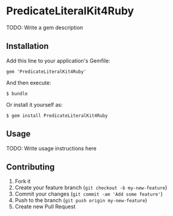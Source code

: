 # PredicateLiteralKit4Ruby

TODO: Write a gem description

## Installation

Add this line to your application's Gemfile:

    gem 'PredicateLiteralKit4Ruby'

And then execute:

    $ bundle

Or install it yourself as:

    $ gem install PredicateLiteralKit4Ruby

## Usage

TODO: Write usage instructions here

## Contributing

1. Fork it
2. Create your feature branch (`git checkout -b my-new-feature`)
3. Commit your changes (`git commit -am 'Add some feature'`)
4. Push to the branch (`git push origin my-new-feature`)
5. Create new Pull Request
